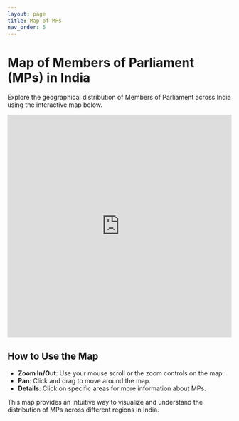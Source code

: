 ```yaml
---
layout: page
title: Map of MPs
nav_order: 5
---
```


# Map of Members of Parliament (MPs) in India

Explore the geographical distribution of Members of Parliament across India using the interactive map below.

<iframe style="height:500px; width:100%; border:none;" src="https://facilmap.org/sj19ktJypCpd?route=false&amp;pois=false#8/28.864/75.819/Mpnk-Bike/m299379"></iframe>

## How to Use the Map

- **Zoom In/Out**: Use your mouse scroll or the zoom controls on the map.
- **Pan**: Click and drag to move around the map.
- **Details**: Click on specific areas for more information about MPs.

This map provides an intuitive way to visualize and understand the distribution of MPs across different regions in India.